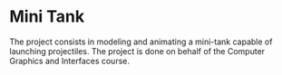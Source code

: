 # Mini Tank
The project consists in modeling and animating a mini-tank capable of launching projectiles. The project is done on behalf of the Computer Graphics and Interfaces course.
